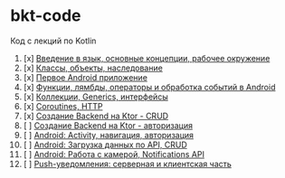 # bkt-code

Код с лекций по Kotlin

1. [x] [Введение в язык, основные концепции, рабочее окружение](intro/)
1. [x] [Классы, объекты, наследование](oop/)
1. [x] [Первое Android приложение](first-app/)
1. [x] [Функции, лямбды, операторы и обработка событий в Android](func/)
1. [x] [Коллекции, Generics, интерфейсы](collections/)
1. [x] [Coroutines, HTTP](coroutines/)
1. [x] [Создание Backend на Ktor - CRUD](api-crud/)
1. [ ] [Создание Backend на Ktor - авторизация](api-auth/)
1. [ ] [Android: Activity, навигация, авторизация](mobile-auth/)
1. [ ] [Android: Загрузка данных по API, CRUD](mobile-crud/)
1. [ ] [Android: Работа с камерой, Notifications API](media/)
1. [ ] [Push-уведомления: серверная и клиентская часть](push/)
